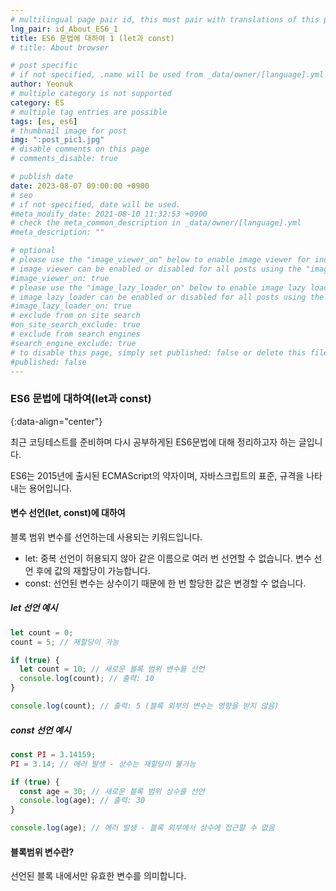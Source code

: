 ```yaml
---
# multilingual page pair id, this must pair with translations of this page. (This name must be unique)
lng_pair: id_About_ES6_1
title: ES6 문법에 대하여 1 (let과 const)
# title: About browser

# post specific
# if not specified, .name will be used from _data/owner/[language].yml
author: Yeonuk
# multiple category is not supported
category: ES
# multiple tag entries are possible
tags: [es, es6]
# thumbnail image for post
img: ":post_pic1.jpg"
# disable comments on this page
# comments_disable: true

# publish date
date: 2023-08-07 09:00:00 +0900
# seo
# if not specified, date will be used.
#meta_modify_date: 2021-08-10 11:32:53 +0900
# check the meta_common_description in _data/owner/[language].yml
#meta_description: ""

# optional
# please use the "image_viewer_on" below to enable image viewer for individual pages or posts (_posts/ or [language]/_posts folders).
# image viewer can be enabled or disabled for all posts using the "image_viewer_posts: true" setting in _data/conf/main.yml.
#image_viewer_on: true
# please use the "image_lazy_loader_on" below to enable image lazy loader for individual pages or posts (_posts/ or [language]/_posts folders).
# image lazy loader can be enabled or disabled for all posts using the "image_lazy_loader_posts: true" setting in _data/conf/main.yml.
#image_lazy_loader_on: true
# exclude from on site search
#on_site_search_exclude: true
# exclude from search engines
#search_engine_exclude: true
# to disable this page, simply set published: false or delete this file
#published: false
---
```


<!-- outline-start -->

### ES6 문법에 대하여(let과 const)

{:data-align="center"}

<!-- outline-end -->

최근 코딩테스트를 준비하며 다시 공부하게된 ES6문법에 대해 정리하고자 하는 글입니다.

ES6는 2015년에 출시된 ECMAScript의 약자이며, 자바스크립트의 표준, 규격을 나타내는 용어입니다.

#### 변수 선언(let, const)에 대하여

블록 범위 변수를 선언하는데 사용되는 키워드입니다.

- let: 중복 선언이 허용되지 않아 같은 이름으로 여러 번 선언할 수 없습니다. 변수 선언 후에 값의 재할당이 가능합니다.
- const: 선언된 변수는 상수이기 때문에 한 번 할당한 값은 변경할 수 없습니다.

##### let 선언 예시

```javascript
let count = 0;
count = 5; // 재할당이 가능

if (true) {
  let count = 10; // 새로운 블록 범위 변수를 선언
  console.log(count); // 출력: 10
}

console.log(count); // 출력: 5 (블록 외부의 변수는 영향을 받지 않음)
```

##### const 선언 예시

```javascript
const PI = 3.14159;
PI = 3.14; // 에러 발생 - 상수는 재할당이 불가능

if (true) {
  const age = 30; // 새로운 블록 범위 상수를 선언
  console.log(age); // 출력: 30
}

console.log(age); // 에러 발생 - 블록 외부에서 상수에 접근할 수 없음
```

#### 블록범위 변수란?

선언된 블록 내에서만 유효한 변수를 의미합니다.
